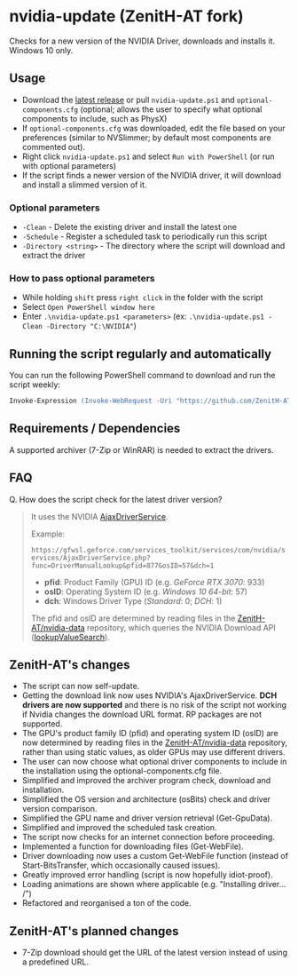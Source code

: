 # nvidia-update (ZenitH-AT fork)

Checks for a new version of the NVIDIA Driver, downloads and installs it. Windows 10 only.

## Usage

* Download the [latest release](https://github.com/ZenitH-AT/nvidia-update/releases/latest) or pull `nvidia-update.ps1` and `optional-components.cfg` (optional; allows the user to specify what optional components to include, such as PhysX)
* If `optional-components.cfg` was downloaded, edit the file based on your preferences (similar to NVSlimmer; by default most components are commented out).
* Right click `nvidia-update.ps1` and select `Run with PowerShell` (or run with optional parameters)
* If the script finds a newer version of the NVIDIA driver, it will download and install a slimmed version of it.

### Optional parameters

* `-Clean` - Delete the existing driver and install the latest one
* `-Schedule` - Register a scheduled task to periodically run this script
* `-Directory <string>` - The directory where the script will download and extract the driver

### How to pass optional parameters

* While holding `shift` press `right click` in the folder with the script
* Select `Open PowerShell window here`
* Enter `.\nvidia-update.ps1 <parameters>` (ex: `.\nvidia-update.ps1 -Clean -Directory "C:\NVIDIA"`)

## Running the script regularly and automatically

You can run the following PowerShell command to download and run the script weekly:

```ps
Invoke-Expression (Invoke-WebRequest -Uri "https://github.com/ZenitH-AT/nvidia-update/raw/master/schedule.ps1").Content
```

## Requirements / Dependencies

A supported archiver (7-Zip or WinRAR) is needed to extract the drivers.

## FAQ

Q. How does the script check for the latest driver version?

> It uses the NVIDIA [AjaxDriverService](https://gfwsl.geforce.com/services_toolkit/services/com/nvidia/services/AjaxDriverService.php).
>
> Example:
>
> ```https://gfwsl.geforce.com/services_toolkit/services/com/nvidia/services/AjaxDriverService.php?func=DriverManualLookup&pfid=877&osID=57&dch=1```
> * **pfid**: Product Family (GPU) ID (e.g. _GeForce RTX 3070_: 933)
> * **osID**: Operating System ID (e.g. _Windows 10 64-bit_: 57)
> * **dch**: Windows Driver Type (_Standard_: 0; _DCH_: 1)
>
> The pfid and osID are determined by reading files in the [ZenitH-AT/nvidia-data](https://github.com/ZenitH-AT/nvidia-data) repository, which queries the NVIDIA Download API ([lookupValueSearch](https://www.nvidia.com/Download/API/lookupValueSearch.aspx)).

## ZenitH-AT's changes

* The script can now self-update.
* Getting the download link now uses NVIDIA's AjaxDriverService. **DCH drivers are now supported** and there is no risk of the script not working if Nvidia changes the download URL format. RP packages are not supported.
* The GPU's product family ID (pfid) and operating system ID (osID) are now determined by reading files in the [ZenitH-AT/nvidia-data](https://github.com/ZenitH-AT/nvidia-data) repository, rather than using static values, as older GPUs may use different drivers.
* The user can now choose what optional driver components to include in the installation using the optional-components.cfg file.
* Simplified and improved the archiver program check, download and installation.
* Simplified the OS version and architecture (osBits) check and driver version comparison.
* Simplified the GPU name and driver version retrieval (Get-GpuData).
* Simplified and improved the scheduled task creation.
* The script now checks for an internet connection before proceeding.
* Implemented a function for downloading files (Get-WebFile).
* Driver downloading now uses a custom Get-WebFile function (instead of Start-BitsTransfer, which occasionally caused issues).
* Greatly improved error handling (script is now hopefully idiot-proof).
* Loading animations are shown where applicable (e.g. "Installing driver... /")
* Refactored and reorganised a ton of the code.

## ZenitH-AT's planned changes

* 7-Zip download should get the URL of the latest version instead of using a predefined URL.